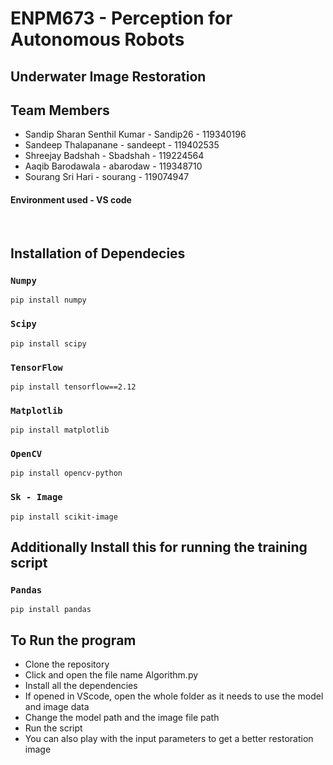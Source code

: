 # ENPM673 - Perception for Autonomous Robots
 
## Underwater Image Restoration 

## Team Members
* Sandip Sharan Senthil Kumar - Sandip26 - 119340196
* Sandeep Thalapanane - sandeept - 119402535
* Shreejay Badshah - Sbadshah - 119224564
* Aaqib Barodawala - abarodaw - 119348710
* Sourang Sri Hari - sourang - 119074947


#### Environment used - VS code
<br />

## Installation of Dependecies

### `Numpy`

```
pip install numpy
```

### `Scipy`

```
pip install scipy
```

### `TensorFlow`

```
pip install tensorflow==2.12
```

### `Matplotlib`

```
pip install matplotlib
```

### `OpenCV`

```
pip install opencv-python
```

### `Sk - Image`

```
pip install scikit-image
```


## Additionally Install this for running the training script

### `Pandas`

```
pip install pandas
```


## To Run the program

- Clone the repository
- Click and open the file name Algorithm.py
- Install all the dependencies
- If opened in VScode, open the whole folder as it needs to use the model and image data
- Change the model path and the image file path
- Run the script
- You can also play with the input parameters to get a better restoration image




